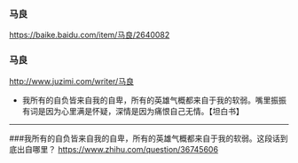 ### 马良
https://baike.baidu.com/item/马良/2640082
### 马良
http://www.juzimi.com/writer/马良
- 我所有的自负皆来自我的自卑，所有的英雄气概都来自于我的软弱。嘴里振振有词是因为心里满是怀疑，深情是因为痛恨自己无情。【坦白书】
---
###我所有的自负皆来自我的自卑，所有的英雄气概都来自于我的软弱。这段话到底出自哪里？
https://www.zhihu.com/question/36745606